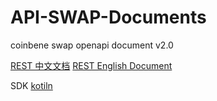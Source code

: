 # API-SWAP-Documents
coinbene swap openapi document v2.0

[REST 中文文档](https://github.com/Coinbene/API-SWAP-Documents/blob/master/openapi-swap-rest.md) 
[REST English Document](https://github.com/Coinbene/API-SWAP-Documents/blob/master/openapi-swap-rest-en.md)

SDK
[kotiln](https://github.com/Coinbene/API-SWAP-SDK/tree/master/kotlin)
